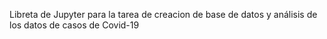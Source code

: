 Libreta de Jupyter para la tarea de creacion de base de datos y análisis de los datos de casos de Covid-19
